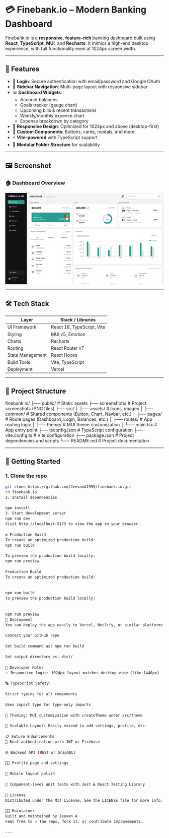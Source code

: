 # 💳 Finebank.io – Modern Banking Dashboard

Finebank.io is a **responsive**, **feature-rich** banking dashboard built using **React**, **TypeScript**, **MUI**, and **Recharts**. It mimics a high-end desktop experience, with full functionality even at 1024px screen width.

---

## 🚀 Features

- 🔐 **Login**: Secure authentication with email/password and Google OAuth
- 🧭 **Sidebar Navigation**: Multi-page layout with responsive sidebar
- 📊 **Dashboard Widgets**:
  - Account balances
  - Goals tracker (gauge chart)
  - Upcoming bills & recent transactions
  - Weekly/monthly expense chart
  - Expense breakdown by category
- 📱 **Responsive Design**: Optimized for 1024px and above (desktop-first)
- 💅 **Custom Components**: Buttons, cards, modals, and more
- ⚡ **Vite-powered** with TypeScript support
- 📁 **Modular Folder Structure** for scalability

---

## 🖼 Screenshot

### 🏠 Dashboard Overview

![Dashboard Screenshot](public/images/dashboard.png)

---

## 🛠 Tech Stack

| Layer            | Stack / Libraries          |
| ---------------- | -------------------------- |
| UI Framework     | React 18, TypeScript, Vite |
| Styling          | MUI v5, Emotion            |
| Charts           | Recharts                   |
| Routing          | React Router v7            |
| State Management | React Hooks                |
| Build Tools      | Vite, TypeScript           |
| Deployment       | Vercel          |

---

## 📁 Project Structure

finebank.io/
├── public/ # Static assets
├── screenshots/ # Project screenshots (PNG files)
├── src/
│ ├── assets/ # Icons, images
│ ├── common/ # Shared components (Button, Chart, Navbar, etc.)
│ ├── pages/ # Route pages (Dashboard, Login, Balances, etc.)
│ ├── routes/ # App routing logic
│ ├── theme/ # MUI theme customization
│ └── main.tsx # App entry point
├── tsconfig.json # TypeScript configuration
├── vite.config.ts # Vite configuration
├── package.json # Project dependencies and scripts
└── README.md # Project documentation

---

## 🔧 Getting Started

### 1. Clone the repo

```bash
git clone https://github.com/JeevanA1999/finebank.io.git
cd finebank.io
2. Install dependencies

npm install
3. Start development server
npm run dev
Visit http://localhost:5173 to view the app in your browser.

⚙️ Production Build
To create an optimized production build:
npm run build

To preview the production build locally:
npm run preview

Production Build
To create an optimized production build:


npm run build
To preview the production build locally:


npm run preview
🚀 Deployment
You can deploy the app easily to Vercel, Netlify, or similar platforms:

Connect your GitHub repo

Set build command as: npm run build

Set output directory as: dist/

🧭 Developer Notes
✅ Responsive logic: 1024px layout matches desktop view (like 1440px)

🔠 TypeScript Safety:

Strict typing for all components

Uses import type for type-only imports

🎨 Theming: MUI customization with createTheme under src/theme

🔄 Scalable Layout: Easily extend to add settings, profile, etc.

📋 Future Enhancements
🔐 Real authentication with JWT or Firebase

🌐 Backend API (REST or GraphQL)

🧑‍💼 Profile page and settings

📱 Mobile layout polish

🧪 Component-level unit tests with Jest & React Testing Library

📜 License
Distributed under the MIT License. See the LICENSE file for more info.

👨‍💻 Maintainer
Built and maintained by Jeevan A
Feel free to ⭐ the repo, fork it, or contribute improvements.

---

```
